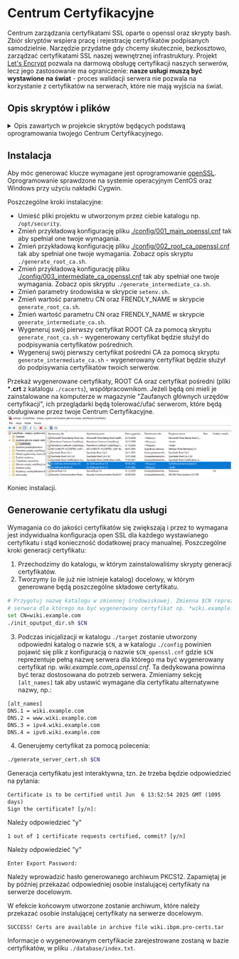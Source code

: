 # Centrum Certyfikacyjne

Centrum zarządzania certyfikatami SSL oparte o openssl oraz skrypty bash.
Zbiór skryptów wspiera pracę i rejestrację certyfikatów podpisanych samodzielnie. Narzędzie przydatne gdy chcemy skutecznie, bezkosztowo, zarządzać certyfikatami SSL naszej wewnętrznej infrastruktury. Projekt [Let's Encrypt](https://letsencrypt.org/) pozwala na darmową obsługę certyfikacji naszych serwerów, lecz jego zastosowanie ma ograniczenie: **nasze usługi muszą być wystawione na świat** - proces walidacji serwera nie pozwala na korzystanie z certyfikatów na serwerach, które nie mają wyjścia na świat.

## Opis skryptów i plików

<details><summary>Opis zawartych w projekcie skryptów będących podstawą oprogramowania twojego Centrum Certyfikacyjnego.</summary>
  <p>
    
  ### ./setenv.sh
Skrypt pozwalający na ogólną konfigurację twojego Centrum Certyfikacyjnego.

  ### ./generate_root_ca.sh
Skrypt generacji klucza oraz certyfikatu "ROOT" CA - certyfikatu, którym będą podpisywane wszystkie certyfikaty pośrednie. Poprzez jego edycję zmień parametry skryptu w celu ustawienia CN oraz nazwy docelowej certyfikatu - spokojnie, robisz to tylko raz, bo wygenerowane CA trzeba będzie zmienić za 20 lat:
```bash
#CN=$1
#FRENDLY_NAME=$2
CN="Sci Software Root CA"
FRENDLY_NAME="SciSoftwareRootCA"
export CN FRENDLY_NAME  

DAYS=7300 #20 lata
export DAYS
```
Ustaw swoją konfigurację w pliku [./config/002_root_ca_openssl](/slawascichy/certificate_center/blob/main/config/002_root_ca_openssl.cnf) tak aby spełniała ona twoje wymagania i aby certyfikat CA reprezentował twoją organizację. Przykład:
```
[ req_distinguished_name ]
countryName              = PL
stateOrProvinceName      = Pomorskie
localityName             = Bojano
0.organizationName       = Sci Software
0.organizationalUnitName = IT o/Bojano
commonName               = ${ENV::CN}
0.DC                     = scisoftware
1.DC                     = pl
    
#...
[alt_names]
DNS.1 = "Sci Software Sławomir Cichy, https://scisoftware.pl"
```
  ### ./generate_intermediate_ca.sh
Skrypt generacji klucza oraz certyfikatu pośredniego CA - certyfikatu, którym będą podpisywane wszystkie wystawiane przez ciebie certyfikaty. Poprzez jego edycję zmień parametry skryptu w celu ustawienia CN oraz nazwy docelowej certyfikatu. Wygenerowane CA trzeba będzie zmienić za 10 lat:
```bash
#CN=$1
#FRENDLY_NAME=$2
CN="Sci Software Intermediate CA"
FRENDLY_NAME="SciSoftwareIntermediateCA"
export CN FRENDLY_NAME 

DAYS=3650 #10 lat
export DAYS
```    
Ustaw swoją konfigurację w pliku [./config/003_intermediate_ca_openssl.cnf](/slawascichy/certificate_center/blob/main/config/003_intermediate_ca_openssl.cnf) tak aby spełniała ona twoje wymagania i aby certyfikat CA reprezentował twoją organizację. Przykład:
```
[ req_distinguished_name ]
countryName              = PL
stateOrProvinceName      = Pomorskie
localityName             = Bojano
0.organizationName       = Sci Software
0.organizationalUnitName = IT o/Bojano
commonName               = ${ENV::CN}

#...
[alt_names]
DNS.1 = "Sci Software Sławomir Cichy, https://scisoftware.pl"
```
  ### ./init_oputput_dir.sh
Skrypt pozwalający nam na zainicjalizowanie katalogu, w którym składowane będą certyfikaty danej usługi/serwera. W katalogu zainicjalizowana zostanie konfiguracja oparta o plik [./config/001_main_openssl.cnf](/slawascichy/certificate_center/blob/main/config/001_main_openssl.cnf), dlatego ustaw w nim swoją konfigurację tak aby spełniała ona twoje wymagania i aby certyfikat CA reprezentował twoją organizację:
```
[ req_distinguished_name ]
countryName              = PL
stateOrProvinceName      = Pomorskie
localityName             = Bojano
0.organizationName       = Sci Software
0.organizationalUnitName = IT o/Bojano
commonName               = ${ENV::CN}
0.DC                     = scisoftware
1.DC                     = pl

#...
[alt_names]
DNS.1 = scisoftware.pl
DNS.2 = *.scisoftware.pl
DNS.3 = hgdb.org
DNS.4 = *.hgdb.org
DNS.5 = hgdb.io
DNS.6 = *.hgdb.io
```

  ### ./generate_server_cert.sh
Skrypt do generacji certyfikatu serwera. Skrypt generuje certyfikat request'u, klucz prywatny oraz sam certyfikat w katalogu o nazwie `./target/<nazwa_hosta_uslugi>`.

  ### ./generate_server_cert_star.sh
Skrypt do generacji certyfikatu z tzw. "gwiazdką" dla danej domeny serwerów. Skrypt generuje certyfikat request'u, klucz prywatny oraz sam certyfikat w katalogu o nazwie `./target/<nazwa_domeny>`.

  ### ./generate_server_cert_by_req.sh
Skryp pozwalający na generację certyfikatu na podstawie dostarczonego pliku request'u.

  ### ./config/001_main_openssl.cnf
Plik konfiguracji openSSL. Są tam zawarte główne dane o nas, jako zaufanym urzędzie certyfikacji (CA)

  ### ./config/002_root_ca_openssl.cnf
Plik konfiguracji openSSL. Są tam zawarte główne dane o nas, jako zaufanym urzędzie certyfikacji (CA). Wspiera generacje głównego ("ROOT") certyfikatu CA.

  ### ./config/003_intermediate_ca_openssl
Plik konfiguracji openSSL. Są tam zawarte główne dane o nas, jako zaufanym urzędzie certyfikacji (CA). Wspiera generacje pośredniego certyfikatu CA.
  
  ### ./database/serial
Plik przechowujący kolejny numer wygenerowanego certyfikatu (sekwencja).

  ### ./database/index.txt
Lista wygenerowanych przez ciebie certyfikatów. Ewidencja wydanych poświadczeń.

  ### ./database/index.txt.attr
Parametry uzupełniania listy wygenerowanych certyfikatów.

  </p>
</details>

## Instalacja
    
Aby móc generować klucze wymagane jest oprogramowanie [openSSL](https://wiki.ibpm.pro/index.php/OpenSSL).
Oprogramowanie sprawdzone na systemie operacyjnym CentOS oraz Windows przy użyciu nakładki Cygwin.

Poszczególne kroki instalacyjne:
- Umieść pliki projektu w utworzonym przez ciebie katalogu np. `/opt/security`.
- Zmień przykładową konfigurację pliku [./config/001_main_openssl.cnf](/slawascichy/certificate_center/blob/main/config/001_main_openssl.cnf) tak aby spełniał one twoje wymagania.
- Zmień przykładową konfigurację pliku [./config/002_root_ca_openssl.cnf](/slawascichy/certificate_center/blob/main/config/002_root_ca_openssl.cnf) tak aby spełniał one twoje wymagania. Zobacz opis skryptu `./generate_root_ca.sh`.
- Zmień przykładową konfigurację pliku [./config/003_intermediate_ca_openssl.cnf](/slawascichy/certificate_center/blob/main/config/003_intermediate_ca_openssl.cnf) tak aby spełniał one twoje wymagania. Zobacz opis skryptu `./generate_intermediate_ca.sh`.
- Zmień parametry środowiska w skrypcie `setenv.sh`.
- Zmień wartość parametru CN oraz FRENDLY_NAME w skrypcie `generate_root_ca.sh`.
- Zmień wartość parametru CN oraz FRENDLY_NAME w skrypcie `generate_intermediate_ca.sh`.
- Wygeneruj swój pierwszy certyfikat ROOT CA za pomocą skryptu `generate_root_ca.sh` - wygenerowany certyfikat będzie służył do podpisywania certyfikatów pośrednich.
- Wygeneruj swój pierwszy certyfikat pośredni CA za pomocą skryptu `generate_intermediate_ca.sh` - wygenerowany certyfikat będzie służył do podpisywania certyfikatów twoich serwerów. 
    
Przekaż wygenerowane certyfikaty, ROOT CA oraz certyfikat pośredni (pliki ***.crt** z katalogu `./cacerts`), współpracownikom. Jeżeli będą oni mieli je zainstalowane na komputerze w magazynie "Zaufanych głównych urzędów certyfikacji", ich przeglądarki będą tolerować/ufać serwerom, które będą obsługiwane przez twoje Centrum Certyfikacyjne.
![](helpers/doc-resources/03_openssl_certmgr.png)    

Koniec instalacji.

## Generowanie certyfikatu dla usługi

Wymagania co do jakości certyfikatów się zwiększają i przez to wymagana jest indywidualna konfiguracja open SSL dla każdego wystawianego certyfikatu i stąd konieczność dodatkowej pracy manualnej. Poszczególne kroki generacji certyfikatu:
1. Przechodzimy do katalogu, w którym zainstalowaliśmy skrypty generacji certyfikatów.
2. Tworzymy (o ile już nie istnieje katalog) docelowy, w którym generowane będą poszczególne składowe certyfikatu.
```bash
# Przygotuj nazwę katalogu w zmiennej środowiskowej. Zmienna $CN reprezentuje pełną nazwę 
# serwera dla którego ma być wygenerowany certyfikat np. *wiki.example.com*
set CN=wiki.example.com
./init_oputput_dir.sh $CN
```
3. Podczas inicjalizacji w katalogu `./target` zostanie utworzony odpowiedni katalog o nazwie `$CN`, a w katalogu `./config` powinien pojawić się plik z konfiguracją o nazwie `$CN_openssl.cnf` gdzie `$CN` reprezentuje pełną nazwę serwera dla którego ma być wygenerowany certyfikat np. *wiki.example.com_openssl.cnf*. Ta dedykowana powinna być teraz dostosowana do potrzeb serwera. Zmieniamy sekcję `[alt_names]` tak aby ustawić wymagane dla certyfikatu alternatywne nazwy, np.:
```text
[alt_names]
DNS.1 = wiki.example.com
DNS.2 = www.wiki.example.com
DNS.3 = ipv4.wiki.example.com
DNS.4 = ipv6.wiki.example.com 
```
4. Generujemy certyfikat za pomocą polecenia:
```bash
./generate_server_cert.sh $CN    
```
Generacja certyfikatu jest interaktywna, tzn. że trzeba będzie odpowiedzieć na pytania:
```
Certificate is to be certified until Jun  6 13:52:54 2025 GMT (1095 days)
Sign the certificate? [y/n]:
```
Należy odpowiedzieć "y"
```
1 out of 1 certificate requests certified, commit? [y/n]
```
Należy odpowiedzieć "y"
```
Enter Export Password:
```
Należy wprowadzić hasło generowanego archiwum PKCS12. Zapamiętaj je by później przekazać odpowiedniej osobie instalującej certyfikaty na serwerze docelowym.

W efekcie końcowym utworzone zostanie archiwum, które należy przekazać osobie instalującej certyfikaty na serwerze docelowym.
```
SUCCESS! Certs are available in archive file wiki.ibpm.pro-certs.tar
```

Informacje o wygenerowanym certyfikacie zarejestrowane zostaną w bazie certyfikatów, w pliku `./database/index.txt`.

